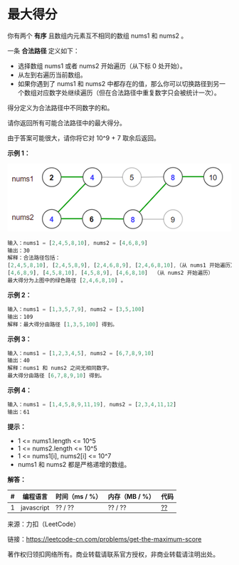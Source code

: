 # 最大得分

你有两个 **有序** 且数组内元素互不相同的数组 nums1 和 nums2 。

一条 **合法路径** 定义如下：

- 选择数组 nums1 或者 nums2 开始遍历（从下标 0 处开始）。
- 从左到右遍历当前数组。
- 如果你遇到了 nums1 和 nums2 中都存在的值，那么你可以切换路径到另一个数组对应数字处继续遍历（但在合法路径中重复数字只会被统计一次）。

得分定义为合法路径中不同数字的和。

请你返回所有可能合法路径中的最大得分。

由于答案可能很大，请你将它对 10^9 + 7 取余后返回。

**示例 1：**

![示例1](./eg1.png)

``` javascript
输入：nums1 = [2,4,5,8,10], nums2 = [4,6,8,9]
输出：30
解释：合法路径包括：
[2,4,5,8,10], [2,4,5,8,9], [2,4,6,8,9], [2,4,6,8,10],（从 nums1 开始遍历）
[4,6,8,9], [4,5,8,10], [4,5,8,9], [4,6,8,10]  （从 nums2 开始遍历）
最大得分为上图中的绿色路径 [2,4,6,8,10] 。
```

**示例 2：**

``` javascript
输入：nums1 = [1,3,5,7,9], nums2 = [3,5,100]
输出：109
解释：最大得分由路径 [1,3,5,100] 得到。
```

**示例 3：**

``` javascript
输入：nums1 = [1,2,3,4,5], nums2 = [6,7,8,9,10]
输出：40
解释：nums1 和 nums2 之间无相同数字。
最大得分由路径 [6,7,8,9,10] 得到。
```

**示例 4：**

``` javascript
输入：nums1 = [1,4,5,8,9,11,19], nums2 = [2,3,4,11,12]
输出：61
```

**提示：**

- 1 <= nums1.length <= 10^5
- 1 <= nums2.length <= 10^5
- 1 <= nums1[i], nums2[i] <= 10^7
- nums1 和 nums2 都是严格递增的数组。

**解答：**

**#**|**编程语言**|**时间（ms / %）**|**内存（MB / %）**|**代码**
--|--|--|--|--
1|javascript|?? / ??|?? / ??|[??](./javascript/ac_v1.js)

来源：力扣（LeetCode）

链接：https://leetcode-cn.com/problems/get-the-maximum-score

著作权归领扣网络所有。商业转载请联系官方授权，非商业转载请注明出处。
